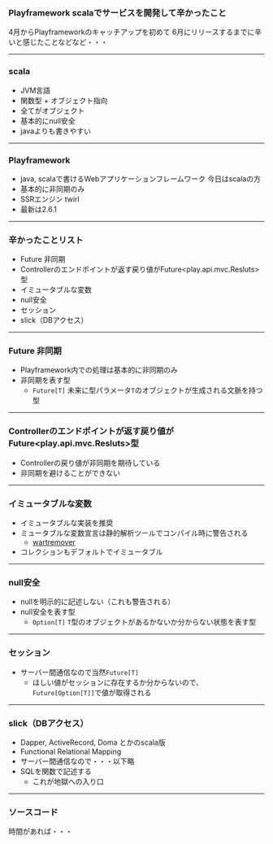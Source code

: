 ### Playframework scalaでサービスを開発して辛かったこと

4月からPlayframeworkのキャッチアップを初めて
6月にリリースするまでに辛いと感じたことなどなど・・・

---
### scala

* JVM言語
* 関数型 + オブジェクト指向
* 全てがオブジェクト
* 基本的にnull安全
* javaよりも書きやすい

---
### Playframework

* java, scalaで書けるWebアプリケーションフレームワーク
  今日はscalaの方
* 基本的に非同期のみ
* SSRエンジン twirl
* 最新は2.6.1

---
### 辛かったことリスト

* Future 非同期
* Controllerのエンドポイントが返す戻り値がFuture<play.api.mvc.Resluts>型
* イミュータブルな変数
* null安全
* セッション
* slick（DBアクセス）

---
### Future 非同期

* Playframework内での処理は基本的に非同期のみ
* 非同期を表す型
  * `Future[T]` 未来に型パラメータ`T`のオブジェクトが生成される文脈を持つ型

---
### Controllerのエンドポイントが返す戻り値がFuture<play.api.mvc.Resluts>型
* Controllerの戻り値が非同期を期待している
* 非同期を避けることができない

---
### イミュータブルな変数
* イミュータブルな実装を推奨
* ミュータブルな変数宣言は静的解析ツールでコンパイル時に警告される
  * [wartremover](https://github.com/wartremover/wartremover)
* コレクションもデフォルトでイミュータブル

---
### null安全
* nullを明示的に記述しない（これも警告される）
* null安全を表す型
  * `Option[T]` `T`型のオブジェクトがあるかないか分からない状態を表す型

---
### セッション
* サーバー間通信なので当然`Future[T]`
  * ほしい値がセッションに存在するか分からないので、`Future[Option[T]]`で値が取得される

---
### slick（DBアクセス）
* Dapper, ActiveRecord, Doma とかのscala版
* Functional Relational Mapping
* サーバー間通信なので・・・以下略
* SQLを関数で記述する
  * これが地獄への入り口

---
### ソースコード
時間があれば・・・